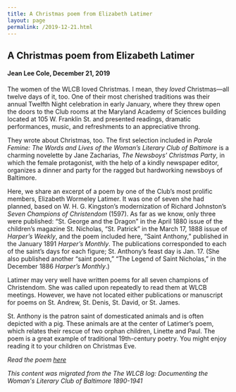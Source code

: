 ```yaml
---
title: A Christmas poem from Elizabeth Latimer
layout: page
permalink: /2019-12-21.html
---
```

<style>
    .container{
        font-size:1.4em;
    }
</style>

## A Christmas poem from Elizabeth Latimer
#### Jean Lee Cole, December 21, 2019

The women of the WLCB loved Christmas. I mean, they *loved* Christmas—all twelve days of it, too. One of their most cherished traditions was their annual Twelfth Night celebration in early January, where they threw open the doors to the Club rooms at the Maryland Academy of Sciences building located at 105 W. Franklin St. and presented readings, dramatic performances, music, and refreshments to an appreciative throng.

They wrote about Christmas, too. The first selection included in *Parole Femine: The Words and Lives of the Woman’s Literary Club of Baltimore* is a charming novelette by Jane Zacharias, *The Newsboys’ Christmas Party*, in which the female protagonist, with the help of a kindly newspaper editor, organizes a dinner and party for the ragged but hardworking newsboys of Baltimore.

Here, we share an excerpt of a poem by one of the Club’s most prolific members, Elizabeth Wormeley Latimer. It was one of seven she had planned, based on W. H. G. Kingston’s modernization of Richard Johnston’s *Seven Champions of Christendom* (1597). As far as we know, only three were published: “St. George and the Dragon” in the April 1880 issue of the children’s magazine St. Nicholas, “St. Patrick” in the March 17, 1888 issue of *Harper’s Weekly*, and the poem included here, “Saint Anthony,” published in the January 1891 *Harper’s Monthly*. The publications corresponded to each of the saint’s days for each figure; St. Anthony’s feast day is Jan. 17. (She also published another “saint poem,” “The Legend of Saint Nicholas,” in the December 1886 *Harper’s Monthly*.)

Latimer may very well have written poems for all seven champions of Christendom. She was called upon repeatedly to read them at WLCB meetings. However, we have not located either publications or manuscript for poems on St. Andrew, St. Denis, St. David, or St. James.

St. Anthony is the patron saint of domesticated animals and is often depicted with a pig. These animals are at the center of Latimer’s poem, which relates their rescue of two orphan children, Linette and Paul. The poem is a great example of traditional 19th-century poetry. You might enjoy reading it to your children on Christmas Eve.

*Read the poem [here](https://elizajames.github.io/WLCB_draft/item.html?id=395)*

*This content was migrated from the The WLCB log: Documenting the Woman's Literary Club of Baltimore 1890-1941*